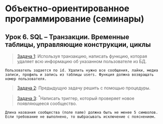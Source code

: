 # Объектно-ориентированное программирование (семинары)
## Урок 6. SQL – Транзакции. Временные таблицы, управляющие конструкции, циклы

> [Задача 1](https://github.com/XYI7I/GeekBrains/tree/main/Geek/SQL/lesson6/delete_user.sql): Используя транзакцию, написать функцию, которая удаляет всю информацию об указанном пользователе из БД.
    
    Пользователь задается по id. Удалить нужно все сообщения, лайки, медиа записи, профиль и запись из таблицы users. Функция должна возвращать номер пользователя.
       
> [Задача 2](https://github.com/XYI7I/GeekBrains/tree/main/Geek/SQL/lesson6/delete_user_proc.sql): Предыдущую задачу решить с помощью процедуры.


> [Задача 3](https://github.com/XYI7I/GeekBrains/tree/main/Geek/SQL/lesson6/triger.sql): <sup>*</sup>Написать триггер, который проверяет новое появляющееся сообщество. 
    
    Длина названия сообщества (поле name) должна быть не менее 5 символов. Если требование не выполнено, то выбрасывать исключение с пояснением.